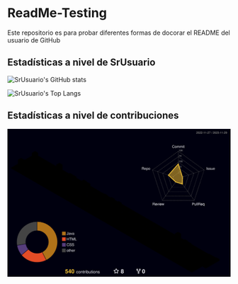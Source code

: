 # ReadMe-Testing

Este repositorio es para probar diferentes formas de docorar el README del usuario de GitHub

## Estadísticas a nivel de SrUsuario

![SrUsuario's GitHub stats](https://github-readme-stats.vercel.app/api?username=srusuario&show_icons=true&theme=radical)

![SrUsuario's Top Langs](https://github-readme-stats.vercel.app/api/top-langs/?username=srusuario&layout=compact&theme=radical)

## Estadísticas a nivel de contribuciones

![SrUsuario's Contrib 3d](./profile-3d-contrib/profile-night-rainbow.svg)
